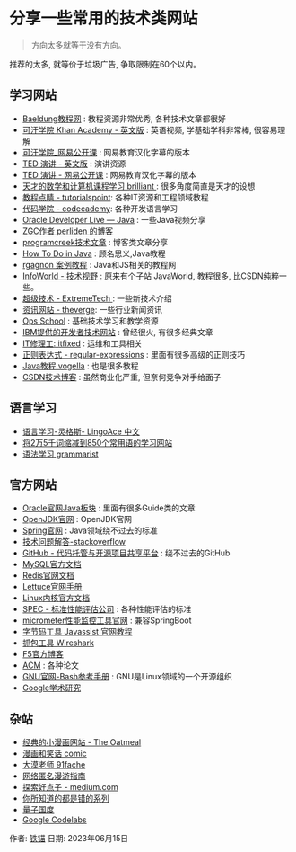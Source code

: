 # 分享一些常用的技术类网站


> 方向太多就等于没有方向。

推荐的太多, 就等价于垃圾广告, 争取限制在60个以内。


## 学习网站

- [Baeldung教程网](https://www.baeldung.com/) : 教程资源非常优秀, 各种技术文章都很好
- [可汗学院 Khan Academy - 英文版](https://www.khanacademy.org) : 英语视频, 学基础学科非常棒, 很容易理解
- [可汗学院_网易公开课](https://open.163.com/khan/) : 网易教育汉化字幕的版本
- [TED 演讲 - 英文版](https://ed.ted.com/ted_ed_collections) : 演讲资源
- [TED 演讲 - 网易公开课](https://open.163.com/ted/) : 网易教育汉化字幕的版本
- [天才的数学和计算机课程学习 brilliant ](https://brilliant.org/) : 很多角度简直是天才的设想
- [教程点睛 - tutorialspoint](https://www.tutorialspoint.com/index.htm): 各种IT资源和工程领域教程
- [代码学院 - codecademy](https://www.codecademy.com/): 各种开发语言学习
- [Oracle Developer Live — Java](https://developer.oracle.com/community/events/devlive-java-recordings.html) : 一些Java视频分享
- [ZGC作者 perliden 的博客](https://www.malloc.se/)
- [programcreek技术文章](https://www.programcreek.com/) : 博客类文章分享
- [How To Do in Java](https://howtodoinjava.com/java/garbage-collection/) : 顾名思义,Java教程
- [rgagnon 案例教程](https://www.rgagnon.com/topics/java-language.html) : Java和JS相关的教程网
- [InfoWorld - 技术视野](https://www.infoworld.com/article/2076075/core-java-learn-java-from-the-ground-up.html) : 原来有个子站 JavaWorld, 教程很多, 比CSDN纯粹一些。
- [超级技术 - ExtremeTech ](https://www.extremetech.com/) : 一些新技术介绍
- [资讯网站 - theverge](https://www.theverge.com/22435030/starlink-satellite-internet-spacex-review): 一些行业新闻资讯
- [Ops School](https://www.opsschool.org/introduction.html) : 基础技术学习和教学资源
- [IBM提供的开发者技术网站](https://developer.ibm.com/) : 曾经很火, 有很多经典文章
- [IT修理工: itfixed](https://www.itfixed.com/blog/) : 运维和工具相关
- [正则表达式 - regular-expressions](https://www.regular-expressions.info/lookaround.html) : 里面有很多高级的正则技巧
- [Java教程 vogella](https://www.vogella.com/tutorials/JavaRegularExpressions/article.html) : 也是很多教程
- [CSDN技术博客](https://renfufei.blog.csdn.net/) : 虽然商业化严重, 但奈何竞争对手给面子


## 语言学习

- [语言学习-灵格斯- LingoAce 中文](https://www.lingoace.com/zh/)
- [将2万5千词缩减到850个常用语的学习网站](http://ogden.basic-english.org/)
- [语法学习 grammarist](https://grammarist.com/)


## 官方网站

- [Oracle官网Java板块](https://docs.oracle.com/en/java/javase/17/) : 里面有很多Guide类的文章
- [OpenJDK官网](https://openjdk.org/groups/hotspot/) : OpenJDK官网
- [Spring官网](https://spring.io/) : Java领域绕不过去的标准
- [技术问题解答-stackoverflow](https://stackoverflow.com/)
- [GitHub - 代码托管与开源项目共享平台](https://github.com/cncounter/translation/) : 绕不过去的GitHub
- [MySQL官方文档](http://dev.mysql.com/doc/refman/5.7/en/innodb-locking-transaction-model.html)
- [Redis官网文档](https://redis.io/docs/manual/patterns/distributed-locks/)
- [Lettuce官网手册](https://lettuce.io/core/release/reference/index.html)
- [Linux内核官方文档](https://www.kernel.org/doc/html/latest/)
- [SPEC - 标准性能评估公司](https://spec.org/) : 各种性能评估的标准
- [micrometer性能监控工具官网](https://micrometer.io/) : 兼容SpringBoot
- [字节码工具 Javassist 官网教程](https://www.javassist.org/tutorial/tutorial.html)
- [抓包工具 Wireshark](https://www.wireshark.org/)
- [F5官方博客](https://www.f5.com/company/blog)
- [ACM](https://dl.acm.org/doi/pdf/10.1145/3538532) : 各种论文
- [GNU官网-Bash参考手册](https://www.gnu.org/savannah-checkouts/gnu/bash/manual/bash.html) : GNU是Linux领域的一个开源组织
- [Google学术研究](https://research.google/)

## 杂站

- [经典的小漫画网站 - The Oatmeal](https://theoatmeal.com/comics)
- [漫画和笑话 comic ](https://comic.browserling.com/)
- [大漠老师 91fache](https://www.91fache.com/)
- [网络匿名漫游指南](https://anonymousplanet.org/guide.html)
- [探索好点子 - medium.com](https://medium.com/)
- [你所知道的都是错的系列](https://bravenewgeek.com/everything-you-know-about-latency-is-wrong/)
- [量子国度](https://quantum.country/)
- [Google Codelabs](https://codelabs.developers.google.com/)


作者: [铁锚](https://github.com/cncounter/translation/)
日期: 2023年06月15日
